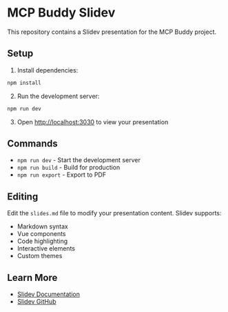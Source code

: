 # MCP Buddy Slidev

This repository contains a Slidev presentation for the MCP Buddy project.

## Setup

1. Install dependencies:
```bash
npm install
```

2. Run the development server:
```bash
npm run dev
```

3. Open <http://localhost:3030> to view your presentation

## Commands

- `npm run dev` - Start the development server
- `npm run build` - Build for production  
- `npm run export` - Export to PDF

## Editing

Edit the `slides.md` file to modify your presentation content. Slidev supports:

- Markdown syntax
- Vue components
- Code highlighting
- Interactive elements
- Custom themes

## Learn More

- [Slidev Documentation](https://ja.sli.dev/)
- [Slidev GitHub](https://github.com/slidevjs/slidev)
